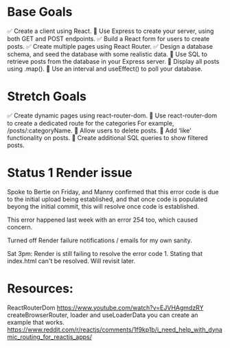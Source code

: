 # Base Goals

✅ Create a client using React.
🎯 Use Express to create your server, using both GET and POST endpoints.
✅ Build a React form for users to create posts.
✅ Create multiple pages using React Router.
✅ Design a database schema, and seed the database with some realistic data.
🎯 Use SQL to retrieve posts from the database in your Express server.
🎯 Display all posts using .map().
🎯 Use an interval and useEffect() to poll your database.

# Stretch Goals

✅ Create dynamic pages using react-router-dom.
🏹 Use react-router-dom to create a dedicated route for the categories
For example, /posts/:categoryName.
🏹 Allow users to delete posts.
🏹 Add ‘like’ functionality on posts.
🏹 Create additional SQL queries to show filtered posts.

# Status 1 Render issue

Spoke to Bertie on Friday, and Manny confirmed that this error code is due to the initial upload being established, and that once code is populated beyong the initial commit, this will resolve once code is established.

This error happened last week with an error 254 too, which caused concern.

Turned off Render failure notifications / emails for my own sanity.

Sat 3pm: Render is still failing to resolve the error code 1. Stating that index.html can't be resolved. Will revisit later.

# Resources:

ReactRouterDom
https://www.youtube.com/watch?v=EJVHAgmdzRY
createBrowserRouter, loader and useLoaderData you can create an example that works. https://www.reddit.com/r/reactjs/comments/1f9kp1b/i_need_help_with_dynamic_routing_for_reactjs_apps/
